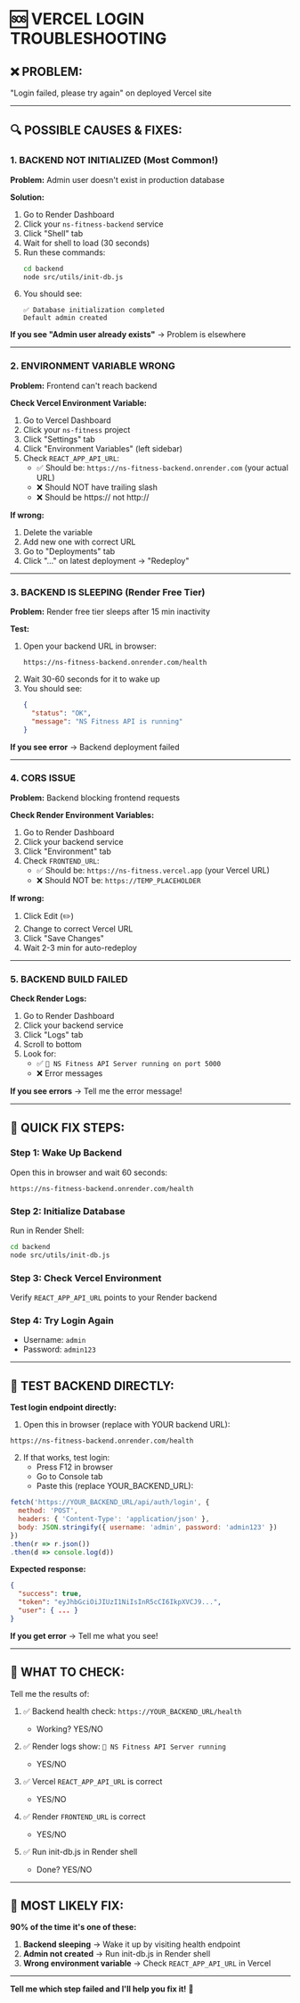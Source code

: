 # 🆘 VERCEL LOGIN TROUBLESHOOTING

## ❌ **PROBLEM:**
"Login failed, please try again" on deployed Vercel site

---

## 🔍 **POSSIBLE CAUSES & FIXES:**

### **1. BACKEND NOT INITIALIZED (Most Common!)**

**Problem:** Admin user doesn't exist in production database

**Solution:**
1. Go to Render Dashboard
2. Click your `ns-fitness-backend` service
3. Click "Shell" tab
4. Wait for shell to load (30 seconds)
5. Run these commands:
   ```bash
   cd backend
   node src/utils/init-db.js
   ```
6. You should see:
   ```
   ✅ Database initialization completed
   Default admin created
   ```

**If you see "Admin user already exists"** → Problem is elsewhere

---

### **2. ENVIRONMENT VARIABLE WRONG**

**Problem:** Frontend can't reach backend

**Check Vercel Environment Variable:**
1. Go to Vercel Dashboard
2. Click your `ns-fitness` project
3. Click "Settings" tab
4. Click "Environment Variables" (left sidebar)
5. Check `REACT_APP_API_URL`:
   - ✅ Should be: `https://ns-fitness-backend.onrender.com` (your actual URL)
   - ❌ Should NOT have trailing slash
   - ❌ Should be https:// not http://

**If wrong:**
1. Delete the variable
2. Add new one with correct URL
3. Go to "Deployments" tab
4. Click "..." on latest deployment → "Redeploy"

---

### **3. BACKEND IS SLEEPING (Render Free Tier)**

**Problem:** Render free tier sleeps after 15 min inactivity

**Test:**
1. Open your backend URL in browser:
   ```
   https://ns-fitness-backend.onrender.com/health
   ```
2. Wait 30-60 seconds for it to wake up
3. You should see:
   ```json
   {
     "status": "OK",
     "message": "NS Fitness API is running"
   }
   ```

**If you see error** → Backend deployment failed

---

### **4. CORS ISSUE**

**Problem:** Backend blocking frontend requests

**Check Render Environment Variables:**
1. Go to Render Dashboard
2. Click your backend service
3. Click "Environment" tab
4. Check `FRONTEND_URL`:
   - ✅ Should be: `https://ns-fitness.vercel.app` (your Vercel URL)
   - ❌ Should NOT be: `https://TEMP_PLACEHOLDER`

**If wrong:**
1. Click Edit (✏️)
2. Change to correct Vercel URL
3. Click "Save Changes"
4. Wait 2-3 min for auto-redeploy

---

### **5. BACKEND BUILD FAILED**

**Check Render Logs:**
1. Go to Render Dashboard
2. Click your backend service
3. Click "Logs" tab
4. Scroll to bottom
5. Look for:
   - ✅ `🚀 NS Fitness API Server running on port 5000`
   - ❌ Error messages

**If you see errors** → Tell me the error message!

---

## 🔧 **QUICK FIX STEPS:**

### **Step 1: Wake Up Backend**
Open this in browser and wait 60 seconds:
```
https://ns-fitness-backend.onrender.com/health
```

### **Step 2: Initialize Database**
Run in Render Shell:
```bash
cd backend
node src/utils/init-db.js
```

### **Step 3: Check Vercel Environment**
Verify `REACT_APP_API_URL` points to your Render backend

### **Step 4: Try Login Again**
- Username: `admin`
- Password: `admin123`

---

## 🧪 **TEST BACKEND DIRECTLY:**

**Test login endpoint directly:**

1. Open this in browser (replace with YOUR backend URL):
```
https://ns-fitness-backend.onrender.com/health
```

2. If that works, test login:
   - Press F12 in browser
   - Go to Console tab
   - Paste this (replace YOUR_BACKEND_URL):
```javascript
fetch('https://YOUR_BACKEND_URL/api/auth/login', {
  method: 'POST',
  headers: { 'Content-Type': 'application/json' },
  body: JSON.stringify({ username: 'admin', password: 'admin123' })
})
.then(r => r.json())
.then(d => console.log(d))
```

**Expected response:**
```json
{
  "success": true,
  "token": "eyJhbGciOiJIUzI1NiIsInR5cCI6IkpXVCJ9...",
  "user": { ... }
}
```

**If you get error** → Tell me what you see!

---

## 📝 **WHAT TO CHECK:**

Tell me the results of:

1. ✅ Backend health check: `https://YOUR_BACKEND_URL/health`
   - Working? YES/NO
   
2. ✅ Render logs show: `🚀 NS Fitness API Server running`
   - YES/NO
   
3. ✅ Vercel `REACT_APP_API_URL` is correct
   - YES/NO
   
4. ✅ Render `FRONTEND_URL` is correct
   - YES/NO
   
5. ✅ Run init-db.js in Render shell
   - Done? YES/NO

---

## 🎯 **MOST LIKELY FIX:**

**90% of the time it's one of these:**

1. **Backend sleeping** → Wake it up by visiting health endpoint
2. **Admin not created** → Run init-db.js in Render shell
3. **Wrong environment variable** → Check `REACT_APP_API_URL` in Vercel

---

**Tell me which step failed and I'll help you fix it!** 🚀



